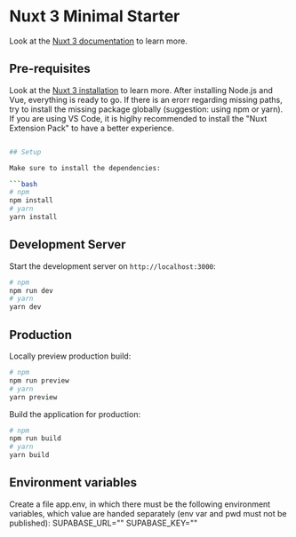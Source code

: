 # Nuxt 3 Minimal Starter

Look at the [Nuxt 3 documentation](https://nuxt.com/docs/getting-started/introduction) to learn more.

## Pre-requisites

Look at the [Nuxt 3 installation](https://nuxt.com/docs/getting-started/installation) to learn more.
After installing Node.js and Vue, everything is ready to go. If there is an erorr regarding missing paths, try to install the missing package globally (suggestion: using npm or yarn).
If you are using VS Code, it is higlhy recommended to install the "Nuxt Extension Pack" to have a better experience.

```bash

## Setup

Make sure to install the dependencies:

```bash
# npm
npm install
# yarn
yarn install
```

## Development Server

Start the development server on `http://localhost:3000`:

```bash
# npm
npm run dev
# yarn
yarn dev
```

## Production

Locally preview production build:

```bash
# npm
npm run preview
# yarn
yarn preview
```

Build the application for production:

```bash
# npm
npm run build
# yarn
yarn build
```

## Environment variables
Create a file app.env, in which there must be the following environment variables, which value are handed separately (env var and pwd must not be published):
SUPABASE_URL=""
SUPABASE_KEY=""
